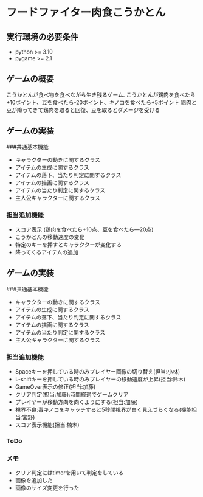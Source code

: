 # フードファイター肉食こうかとん
## 実行環境の必要条件
* python >= 3.10
* pygame >= 2.1

## ゲームの概要
こうかとんが食べ物を食べながら生き残るゲーム.
こうかとんが鶏肉を食べたら+10ポイント、豆を食べたら-20ポイント、キノコを食べたら+5ポイント
鶏肉と豆が降ってきて鶏肉を取ると回復、豆を取るとダメージを受ける

## ゲームの実装
###共通基本機能
* キャラクターの動きに関するクラス
* アイテムの生成に関するクラス
* アイテムの落下、当たり判定に関するクラス
* アイテムの描画に関するクラス
* アイテムの当たり判定に関するクラス
* 主人公キャラクターに関するクラス
### 担当追加機能
* スコア表示 (鶏肉を食べたら+10点、豆を食べたら―20点)
* こうかとんの移動速度の変化
* 特定のキーを押すとキャラクターが変化する
* 降ってくるアイテムの追加

## ゲームの実装
###共通基本機能
* キャラクターの動きに関するクラス
* アイテムの生成に関するクラス
* アイテムの落下、当たり判定に関するクラス
* アイテムの描画に関するクラス
* アイテムの当たり判定に関するクラス
* 主人公キャラクターに関するクラス
### 担当追加機能
* Spaceキーを押している時のみプレイヤー画像の切り替え(担当:小林)
* L-shiftキーを押している時のみプレイヤーの移動速度が上昇(担当:鈴木)
* GameOver表示の修正(担当:加藤)
* クリア判定(担当:加藤):時間経過でゲームクリア
* プレイヤーが移動方向を向くようにする(担当:加藤)
* 視界不良:毒キノコをキャッチすると5秒間視界が白く見えづらくなる(機能担当:宮野)
* スコア表示機能(担当:楠木)
### ToDo
### メモ
* クリア判定にはtimerを用いて判定をしている
* 画像を追加した
* 画像のサイズ変更を行った
